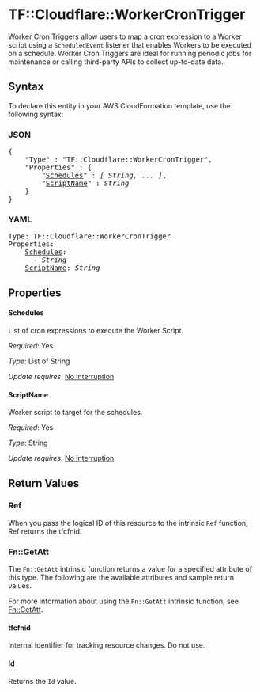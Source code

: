 # TF::Cloudflare::WorkerCronTrigger

Worker Cron Triggers allow users to map a cron expression to a Worker script
using a `ScheduledEvent` listener that enables Workers to be executed on a
schedule. Worker Cron Triggers are ideal for running periodic jobs for
maintenance or calling third-party APIs to collect up-to-date data.

## Syntax

To declare this entity in your AWS CloudFormation template, use the following syntax:

### JSON

<pre>
{
    "Type" : "TF::Cloudflare::WorkerCronTrigger",
    "Properties" : {
        "<a href="#schedules" title="Schedules">Schedules</a>" : <i>[ String, ... ]</i>,
        "<a href="#scriptname" title="ScriptName">ScriptName</a>" : <i>String</i>
    }
}
</pre>

### YAML

<pre>
Type: TF::Cloudflare::WorkerCronTrigger
Properties:
    <a href="#schedules" title="Schedules">Schedules</a>: <i>
      - String</i>
    <a href="#scriptname" title="ScriptName">ScriptName</a>: <i>String</i>
</pre>

## Properties

#### Schedules

List of cron expressions to execute the Worker Script.

_Required_: Yes

_Type_: List of String

_Update requires_: [No interruption](https://docs.aws.amazon.com/AWSCloudFormation/latest/UserGuide/using-cfn-updating-stacks-update-behaviors.html#update-no-interrupt)

#### ScriptName

Worker script to target for the schedules.

_Required_: Yes

_Type_: String

_Update requires_: [No interruption](https://docs.aws.amazon.com/AWSCloudFormation/latest/UserGuide/using-cfn-updating-stacks-update-behaviors.html#update-no-interrupt)

## Return Values

### Ref

When you pass the logical ID of this resource to the intrinsic `Ref` function, Ref returns the tfcfnid.

### Fn::GetAtt

The `Fn::GetAtt` intrinsic function returns a value for a specified attribute of this type. The following are the available attributes and sample return values.

For more information about using the `Fn::GetAtt` intrinsic function, see [Fn::GetAtt](https://docs.aws.amazon.com/AWSCloudFormation/latest/UserGuide/intrinsic-function-reference-getatt.html).

#### tfcfnid

Internal identifier for tracking resource changes. Do not use.

#### Id

Returns the <code>Id</code> value.

